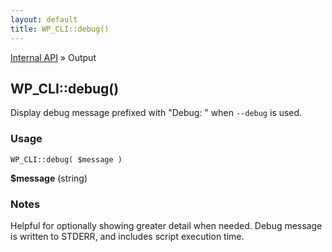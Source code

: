 ```yaml
---
layout: default
title: WP_CLI::debug()
---
```


<a href="/docs/internal-api/">Internal API</a> &raquo; Output

## WP_CLI::debug()

Display debug message prefixed with &quot;Debug: &quot; when `--debug` is used.

### Usage

    WP_CLI::debug( $message )

<div>
<strong>$message</strong> (string) <br />
</div>


### Notes

Helpful for optionally showing greater detail when needed. Debug message
is written to STDERR, and includes script execution time.

